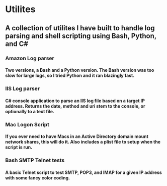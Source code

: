 # Utilites 

## A collection of utilites I have built to handle log parsing and shell scripting using Bash, Python, and C#

### Amazon Log parser
#### Two versions, a Bash and a Python version. The Bash version was too slow for large logs, so I tried Python and it ran blazingly fast.

### IIS Log parser
#### C# console application to parse an IIS log file based on a target IP address. Returns the date, method and uri stem to the console, or optionally to a text file.

### Mac Logon Script
#### If you ever need to have Macs in an Active Directory domain mount network shares, this will do it. Also includes a plist file to setup when the script is run.

### Bash SMTP Telnet tests
#### A basic Telnet script to test SMTP, POP3, and IMAP for a given IP address with some fancy color coding.